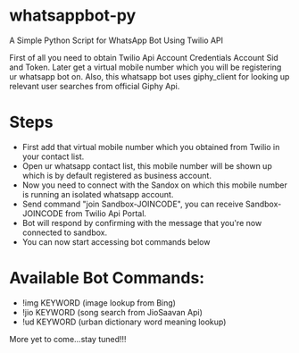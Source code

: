 # whatsappbot-py
A Simple Python Script for WhatsApp Bot Using Twilio API


First of all you need to obtain Twilio Api Account Credentials Account Sid and Token. Later get a virtual mobile number which you will be registering ur whatsapp bot on.
Also, this whatsapp bot uses giphy_client for looking up relevant user searches from official Giphy Api.

# Steps
- First add that virtual mobile number which you obtained from Twilio in your contact list.
- Open ur whatsapp contact list, this mobile number will be shown up which is by default registered as business account.
- Now you need to connect with the Sandox on which this mobile number is running an isolated whatsapp account.
- Send command "join Sandbox-JOINCODE", you can receive Sandbox-JOINCODE from Twilio Api Portal.
- Bot will respond by confirming with the message that you're now connected to sandbox.
- You can now start accessing bot commands below

# Available Bot Commands:
- !img KEYWORD  (image lookup from Bing)
- !jio KEYWORD  (song search from JioSaavan Api)
- !ud KEYWORD   (urban dictionary word meaning lookup)

More yet to come...stay tuned!!!
